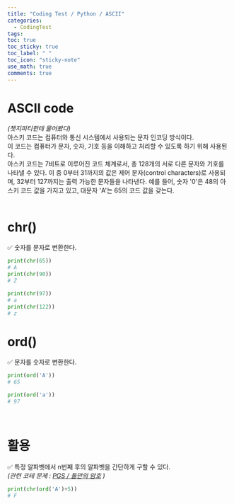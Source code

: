```yaml
---
title: "Coding Test / Python / ASCII"
categories:
  - CodingTest
tags:
toc: true
toc_sticky: true
toc_label: " "
toc_icon: "sticky-note"
use_math: true
comments: true
---
```


# ASCII code
*(챗지피티한테 물어봤다)*         
아스키 코드는 컴퓨터와 통신 시스템에서 사용되는 문자 인코딩 방식이다.     
이 코드는 컴퓨터가 문자, 숫자, 기호 등을 이해하고 처리할 수 있도록 하기 위해 사용된다.    
아스키 코드는 7비트로 이루어진 코드 체계로서, 총 128개의 서로 다른 문자와 기호를 나타낼 수 있다. 이 중 0부터 31까지의 값은 제어 문자(control characters)로 사용되며, 32부터 127까지는 출력 가능한 문자들을 나타낸다. 예를 들어, 숫자 '0'은 48의 아스키 코드 값을 가지고 있고, 대문자 'A'는 65의 코드 값을 갖는다.           
<br/>

# chr()
✅ 숫자를 문자로 변환한다.      
```python
print(chr(65))
# A
print(chr(90))
# Z

print(chr(97))
# a
print(chr(122))
# z
```

# ord()
✅ 문자를 숫자로 변환한다.
```python
print(ord('A'))
# 65

print(ord('a'))
# 97
```
<br/>

# 활용
✅ 특정 알파벳에서 n번째 후의 알파벳을 간단하게 구할 수 있다.    
*(관련 코테 문제 : [PGS / 둘만의 암호](https://school.programmers.co.kr/learn/courses/30/lessons/155652) )* 
```python
print(chr(ord('A')+5))
# F
```